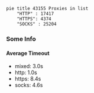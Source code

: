 
```mermaid
pie title 43155 Proxies in list
    "HTTP" : 17417
    "HTTPS": 4374
    "SOCKS" : 25204
```

### Some Info
#### Average Timeout

- mixed: 3.0s
- http: 1.0s
- https: 8.4s
- socks: 4.6s